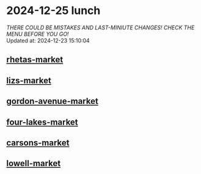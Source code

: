 # 2024-12-25 lunch  
*THERE COULD BE MISTAKES AND LAST-MINIUTE CHANGES! CHECK THE MENU BEFORE YOU GO!*  
Updated at: 2024-12-23 15:10:04  
## [rhetas-market](https://wisc-housingdining.nutrislice.com/menu/rhetas-market/lunch/2024-12-25)  
## [lizs-market](https://wisc-housingdining.nutrislice.com/menu/lizs-market/lunch/2024-12-25)  
## [gordon-avenue-market](https://wisc-housingdining.nutrislice.com/menu/gordon-avenue-market/lunch/2024-12-25)  
## [four-lakes-market](https://wisc-housingdining.nutrislice.com/menu/four-lakes-market/lunch/2024-12-25)  
## [carsons-market](https://wisc-housingdining.nutrislice.com/menu/carsons-market/lunch/2024-12-25)  
## [lowell-market](https://wisc-housingdining.nutrislice.com/menu/lowell-market/lunch/2024-12-25)  
  
